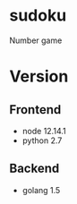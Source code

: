 # sudoku
Number game
# Version
## Frontend
- node 12.14.1
- python 2.7
## Backend 
- golang 1.5

  
